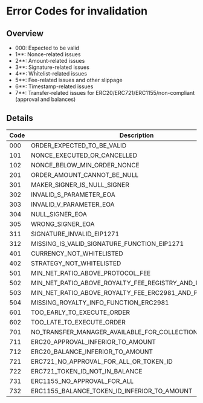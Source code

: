 # Error Codes for invalidation

## Overview

- 000: Expected to be valid
- 1\*\*: Nonce-related issues
- 2\*\*: Amount-related issues
- 3\*\*: Signature-related issues
- 4\*\*: Whitelist-related issues
- 5\*\*: Fee-related issues and other slippage
- 6\*\*: Timestamp-related issues
- 7\*\*: Transfer-related issues for ERC20/ERC721/ERC1155/non-compliant (approval and balances)

## Details

| Code | Description                                               |
| ---- | --------------------------------------------------------- |
| 000  | ORDER_EXPECTED_TO_BE_VALID                                |
| 101  | NONCE_EXECUTED_OR_CANCELLED                               |
| 102  | NONCE_BELOW_MIN_ORDER_NONCE                               |
| 201  | ORDER_AMOUNT_CANNOT_BE_NULL                               |
| 301  | MAKER_SIGNER_IS_NULL_SIGNER                               |
| 302  | INVALID_S_PARAMETER_EOA                                   |
| 303  | INVALID_V_PARAMETER_EOA                                   |
| 304  | NULL_SIGNER_EOA                                           |
| 305  | WRONG_SIGNER_EOA                                          |
| 311  | SIGNATURE_INVALID_EIP1271                                 |
| 312  | MISSING_IS_VALID_SIGNATURE_FUNCTION_EIP1271               |
| 401  | CURRENCY_NOT_WHITELISTED                                  |
| 402  | STRATEGY_NOT_WHITELISTED                                  |
| 501  | MIN_NET_RATIO_ABOVE_PROTOCOL_FEE                          |
| 502  | MIN_NET_RATIO_ABOVE_ROYALTY_FEE_REGISTRY_AND_PROTOCOL_FEE |
| 503  | MIN_NET_RATIO_ABOVE_ROYALTY_FEE_ERC2981_AND_PROTOCOL_FEE  |
| 504  | MISSING_ROYALTY_INFO_FUNCTION_ERC2981                     |
| 601  | TOO_EARLY_TO_EXECUTE_ORDER                                |
| 602  | TOO_LATE_TO_EXECUTE_ORDER                                 |
| 701  | NO_TRANSFER_MANAGER_AVAILABLE_FOR_COLLECTION              |
| 711  | ERC20_APPROVAL_INFERIOR_TO_AMOUNT                         |
| 712  | ERC20_BALANCE_INFERIOR_TO_AMOUNT                          |
| 721  | ERC721_NO_APPROVAL_FOR_ALL_OR_TOKEN_ID                    |
| 722  | ERC721_TOKEN_ID_NOT_IN_BALANCE                            |
| 731  | ERC1155_NO_APPROVAL_FOR_ALL                               |
| 732  | ERC1155_BALANCE_TOKEN_ID_INFERIOR_TO_AMOUNT               |
